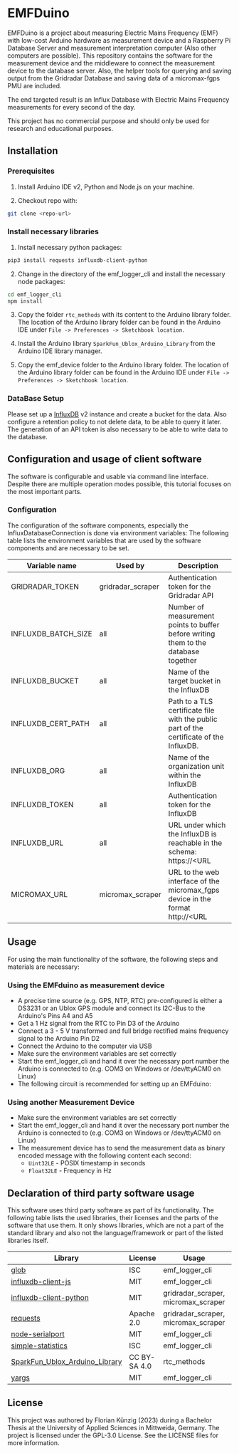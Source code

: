 # EMFDuino

EMFDuino is a project about measuring Electric Mains Frequency (EMF) with low-cost Arduino hardware as measurement device and a Raspberry Pi Database Server and measurement interpretation computer (Also other computers are possible).
This repository contains the software for the measurement device and the middleware to connect the measurement device to the database server.
Also, the helper tools for querying and saving output from the Gridradar Database and saving data of a micromax-fgps PMU are included.

The end targeted result is an Influx Database with Electric Mains Frequency measurements for every second of the day.

This project has no commercial purpose and should only be used for research and educational purposes.

## Installation

### Prerequisites

1. Install Arduino IDE v2, Python and Node.js on your machine.

2. Checkout repo with:

```bash
git clone <repo-url>
```

### Install necessary libraries

1. Install necessary python packages:

```bash
pip3 install requests influxdb-client-python
```

2. Change in the directory of the emf_logger_cli and install the necessary node packages:

```bash
cd emf_logger_cli
npm install
```

3. Copy the folder `rtc_methods` with its content to the Arduino library folder. The location of the Arduino library folder can be found in the Arduino IDE under `File -> Preferences -> Sketchbook location`.

4. Install the Arduino library `SparkFun_Ublox_Arduino_Library` from the Arduino IDE library manager.

5. Copy the emf_device folder to the Arduino library folder. The location of the Arduino library folder can be found in the Arduino IDE under `File -> Preferences -> Sketchbook location`.

### DataBase Setup

Please set up a [InfluxDB](https://www.influxdata.com/products/influxdb/) v2 instance and create a bucket for the data.
Also configure a retention policy to not delete data, to be able to query it later.
The generation of an API token is also necessary to be able to write data to the database.

## Configuration and usage of client software

The software is configurable and usable via command line interface. Despite there are multiple operation modes possible, this tutorial focuses on the most important parts.

### Configuration

The configuration of the software components, especially the InfluxDatabaseConnection is done via environment variables:
The following table lists the environment variables that are used by the software components and are necessary to be set.

<!-- prettier-ignore -->
| Variable name       |     Used by       | Description  |
| ------------------- | ----------------- | ------------ |
| GRIDRADAR_TOKEN     | gridradar_scraper | Authentication token for the Gridradar API                                              |
| INFLUXDB_BATCH_SIZE | all               | Number of measurement points to buffer before writing them to the database together     |
| INFLUXDB_BUCKET     | all               | Name of the target bucket in the InfluxDB                                               |
| INFLUXDB_CERT_PATH  | all               | Path to a TLS certificate file with the public part of the certificate of the InfluxDB. |
| INFLUXDB_ORG        | all               | Name of the organization unit within the InfluxDB                                       |
| INFLUXDB_TOKEN      | all               | Authentication token for the InfluxDB                                                   |
| INFLUXDB_URL        | all               | URL under which the InfluxDB is reachable in the schema: https://<URL                   | IP>:PORT |
| MICROMAX_URL        | micromax_scraper  | URL to the web interface of the micromax_fgps device in the format http://<URL          | IP>:PORT |

## Usage

For using the main functionality of the software, the following steps and materials are necessary:

### Using the EMFduino as measurement device

-   A precise time source (e.g. GPS, NTP, RTC) pre-configured is either a DS3231 or an Ublox GPS module and connect its I2C-Bus to the Arduino's Pins A4 and A5
-   Get a 1 Hz signal from the RTC to Pin D3 of the Arduino
-   Connect a 3 - 5 V transformed and full bridge rectified mains frequency signal to the Arduino Pin D2
-   Connect the Arduino to the computer via USB
-   Make sure the environment variables are set correctly
-   Start the emf_logger_cli and hand it over the necessary port number the Arduino is connected to (e.g. COM3 on Windows or /dev/ttyACM0 on Linux)
-   The following circuit is recommended for setting up an EMFduino:

### Using another Measurement Device

-   Make sure the environment variables are set correctly
-   Start the emf_logger_cli and hand it over the necessary port number the Arduino is connected to (e.g. COM3 on Windows or /dev/ttyACM0 on Linux)
-   The measurement device has to send the measurement data as binary encoded message with the following content each second:
    -   `Uint32LE` - POSIX timestamp in seconds
    -   `Float32LE` - Frequency in Hz

## Declaration of third party software usage

This software uses third party software as part of its functionality. The following table lists the used libraries, their licenses and the parts of the software that use them. It only shows libraries, which are not a part of the standard library and also not the language/framework or part of the listed libraries itself.

| Library                                                                                      | License      | Usage                               | Language/Framework |
| -------------------------------------------------------------------------------------------- | ------------ | ----------------------------------- | ------------------ |
| [glob](https://github.com/isaacs/node-glob)                                                  | ISC          | emf_logger_cli                      | node.js            |
| [influxdb-client-js](https://github.com/influxdata/influxdb-client-js)                       | MIT          | emf_logger_cli                      | node.js            |
| [influxdb-client-python](https://github.com/influxdata/influxdb-client-python)               | MIT          | gridradar_scraper, micromax_scraper | python             |
| [requests](https://github.com/psf/requests)                                                  | Apache 2.0   | gridradar_scraper, micromax_scraper | python             |
| [node-serialport](https://github.com/serialport/node-serialport)                             | MIT          | emf_logger_cli                      | node.js            |
| [simple-statistics](https://github.com/simple-statistics/simple-statistics)                  | ISC          | emf_logger_cli                      | node.js            |
| [SparkFun_Ublox_Arduino_Library](https://github.com/sparkfun/SparkFun_Ublox_Arduino_Library) | CC BY-SA 4.0 | rtc_methods                         | C++                |
| [yargs](https://github.com/yargs/yargs)                                                      | MIT          | emf_logger_cli                      | node.js            |

## License

This project was authored by Florian Künzig (2023) during a Bachelor Thesis at the University of Applied Sciences in Mittweida, Germany. The project is licensed under the GPL-3.0 License. See the LICENSE files for more information.
